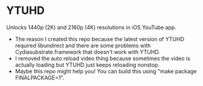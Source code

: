 # YTUHD

Unlocks 1440p (2K) and 2160p (4K) resolutions in iOS YouTube app.
- The reason I created this repo because the latest version of YTUHD required libundirect and there are some problems with Cydiasubstrate.framework that doesn't work with YTUHD.
- I removed the auto reload video thing because sometimes the video is actually loading but YTUHD just keeps reloading nonstop.
- Maybe this repo might help you! You can build this using "make package FINALPACKAGE=1".
